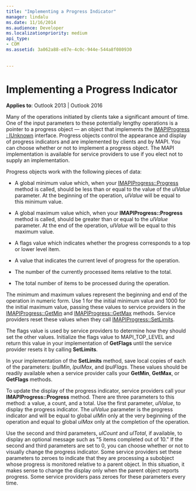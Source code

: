 ```yaml
---
title: "Implementing a Progress Indicator"
manager: lindalu
ms.date: 11/16/2014
ms.audience: Developer
ms.localizationpriority: medium
api_type:
- COM
ms.assetid: 3a062a88-e87e-4c0c-944e-544a8f080930
 
 
---
```


# Implementing a Progress Indicator

  
  
**Applies to**: Outlook 2013 | Outlook 2016 
  
Many of the operations initiated by clients take a significant amount of time. One of the input parameters to these potentially lengthy operations is a pointer to a progress object — an object that implements the [IMAPIProgress : IUnknown](imapiprogressiunknown.md) interface. Progress objects control the appearance and display of progress indicators and are implemented by clients and by MAPI. You can choose whether or not to implement a progress object. The MAPI implementation is available for service providers to use if you elect not to supply an implementation. 
  
Progress objects work with the following pieces of data:
  
- A global minimum value which, when your [IMAPIProgress::Progress](imapiprogress-progress.md) method is called, should be less than or equal to the value of the  _ulValue_ parameter. At the beginning of the operation,  _ulValue_ will be equal to this minimum value. 
    
- A global maximum value which, when your **IMAPIProgress::Progress** method is called, should be greater than or equal to the  _ulValue_ parameter. At the end of the operation,  _ulValue_ will be equal to this maximum value. 
    
- A flags value which indicates whether the progress corresponds to a top or lower level item.
    
- A value that indicates the current level of progress for the operation.
    
- The number of the currently processed items relative to the total.
    
- The total number of items to be processed during the operation.
    
The minimum and maximum values represent the beginning and end of the operation in numeric form. Use 1 for the initial minimum value and 1000 for the initial maximum value, passing these values to service providers in the [IMAPIProgress::GetMin](imapiprogress-getmin.md) and [IMAPIProgress::GetMax](imapiprogress-getmax.md) methods. Service providers reset these values when they call [IMAPIProgress::SetLimits](imapiprogress-setlimits.md). 
  
The flags value is used by service providers to determine how they should set the other values. Initialize the flags value to MAPI_TOP_LEVEL and return this value in your implementation of **GetFlags** until the service provider resets it by calling **SetLimits**. 
  
In your implementation of the **SetLimits** method, save local copies of each of the parameters:  _lpulMin_,  _lpulMax_, and  _lpulFlags_. These values should be readily available when a service provider calls your **GetMin**, **GetMax**, or **GetFlags** methods. 
  
To update the display of the progress indicator, service providers call your **IMAPIProgress::Progress** method. There are three parameters to this method: a value, a count, and a total. Use the first parameter,  _ulValue_, to display the progress indicator. The  _ulValue_ parameter is the progress indicator and will be equal to global  _ulMin_ only at the very beginning of the operation and equal to global  _ulMax_ only at the completion of the operation. 
  
Use the second and third parameters,  _ulCount_ and  _ulTotal_, if available, to display an optional message such as "5 items completed out of 10." If the second and third parameters are set to 0, you can choose whether or not to visually change the progress indicator. Some service providers set these parameters to zeroes to indicate that they are processing a subobject whose progress is monitored relative to a parent object. In this situation, it makes sense to change the display only when the parent object reports progress. Some service providers pass zeroes for these parameters every time. 
  

